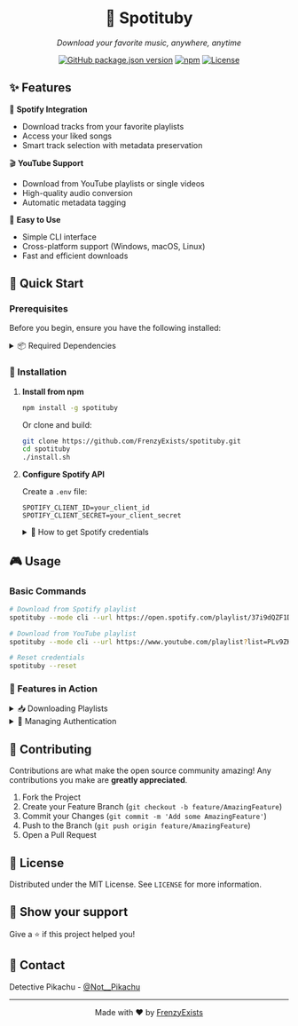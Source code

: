 <div align="center">

# 🎵 Spotituby

*Download your favorite music, anywhere, anytime* 

[![GitHub package.json version](https://img.shields.io/github/package-json/v/FrenzyExists/spotituby?style=for-the-badge&logo=github&color=F4A4B5)](https://github.com/FrenzyExists/spotituby)
[![npm](https://img.shields.io/npm/dt/spotituby?style=for-the-badge&logo=npm&color=CB3837)](https://www.npmjs.com/package/spotituby)
[![License](https://img.shields.io/badge/license-MIT-blue.svg?style=for-the-badge&color=98C379)](LICENSE)

</div>

## ✨ Features

🎵 **Spotify Integration**
- Download tracks from your favorite playlists
- Access your liked songs
- Smart track selection with metadata preservation

🎬 **YouTube Support**
- Download from YouTube playlists or single videos
- High-quality audio conversion
- Automatic metadata tagging

🚀 **Easy to Use**
- Simple CLI interface
- Cross-platform support (Windows, macOS, Linux)
- Fast and efficient downloads

## 🚀 Quick Start

### Prerequisites

Before you begin, ensure you have the following installed:

<details>
<summary>📦 Required Dependencies</summary>

- **Node.js & npm** - [Download](https://nodejs.org)
  ```bash
  node --version  # Should be >= 14
  ```

- **Python 3** - [Download](https://python.org)
  ```bash
  python3 --version  # Should be >= 3.12
  ```

- **yt-dlp** - For YouTube downloads
  ```bash
  # Linux/macOS
  sudo apt install yt-dlp  # Debian/Ubuntu
  brew install yt-dlp      # macOS

  # Windows
  choco install yt-dlp
  ```

</details>

### 🔧 Installation

1. **Install from npm**
   ```bash
   npm install -g spotituby
   ```

   Or clone and build:
   ```bash
   git clone https://github.com/FrenzyExists/spotituby.git
   cd spotituby
   ./install.sh
   ```

2. **Configure Spotify API**
   
   Create a `.env` file:
   ```env
   SPOTIFY_CLIENT_ID=your_client_id
   SPOTIFY_CLIENT_SECRET=your_client_secret
   ```
   
   <details>
   <summary>🔑 How to get Spotify credentials</summary>
   
   1. Visit [Spotify Developer Dashboard](https://developer.spotify.com/dashboard)
   2. Create a new app
   3. Add `http://localhost:3000/callback` to Redirect URIs
   4. Copy Client ID and Client Secret
   </details>

## 🎮 Usage

### Basic Commands

```bash
# Download from Spotify playlist
spotituby --mode cli --url https://open.spotify.com/playlist/37i9dQZF1DX5Ejj0EkURtP

# Download from YouTube playlist
spotituby --mode cli --url https://www.youtube.com/playlist?list=PLv9ZK9k7ZDjW5mDlMQm4eMjR4kxY9e8Ji

# Reset credentials
spotituby --reset
```

### 🎨 Features in Action

<details>
<summary>📥 Downloading Playlists</summary>

```bash
spotituby --mode cli
# Follow the interactive prompts to:
# 1. Select a playlist
# 2. Choose tracks
# 3. Download and convert
```
</details>

<details>
<summary>🔄 Managing Authentication</summary>

```bash
# Reset stored credentials
spotituby --reset

# Force new login
spotituby --mode cli
```
</details>

## 🤝 Contributing

Contributions are what make the open source community amazing! Any contributions you make are **greatly appreciated**.

1. Fork the Project
2. Create your Feature Branch (`git checkout -b feature/AmazingFeature`)
3. Commit your Changes (`git commit -m 'Add some AmazingFeature'`)
4. Push to the Branch (`git push origin feature/AmazingFeature`)
5. Open a Pull Request

## 📝 License

Distributed under the MIT License. See `LICENSE` for more information.

## 🌟 Show your support

Give a ⭐️ if this project helped you!

## 📧 Contact

Detective Pikachu - [@Not__Pikachu](https://twitter.com/Not__Pikachu)

---

<div align="center">
Made with ❤️ by <a href="https://github.com/FrenzyExists">FrenzyExists</a>
</div>
